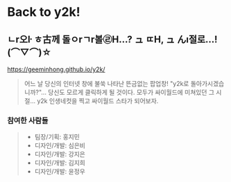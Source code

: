 # Back to y2k!
## ㄴr오ŀ ㅎ古께 돌ㅇrㄱr볼㉣H...? ュ ㄸH, ュ んı절로...! (⌒▽⌒)☆

https://geeminhong.github.io/y2k/

> 어느 날 당신의 인터넷 창에 불쑥 나타난 뜬금없는 팝업창!
> "y2k로 돌아가시겠습니까?"... 당신도 모르게 클릭하게 될 것이다.
> 모두가 싸이월드에 미쳐있던 그 시절...
> y2k 인생네컷을 찍고 싸이월드 스타가 되어보자.

### 참여한 사람들
> * 팀장/기획: 홍지민 
> * 디자인/개발: 심은비
> * 디자인/개발: 강지은
> * 디자인/개발: 김지희
> * 디자인/개발: 윤정우
